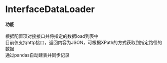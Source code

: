 # InterfaceDataLoader

#### 功能  
  根据配置项对接接口并将指定的数据load到表中  
  目前仅支持http接口，返回内容为JSON，可根据XPath的方式获取到指定路径的数据  
  通过pandas自动建表并同步记录
